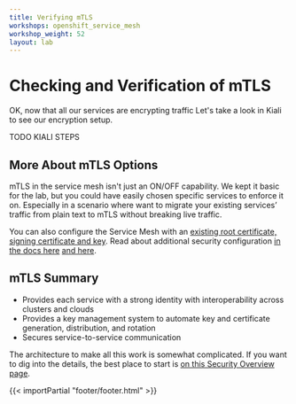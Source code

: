 ```yaml
---
title: Verifying mTLS
workshops: openshift_service_mesh
workshop_weight: 52
layout: lab
---
```


# Checking and Verification of mTLS
OK, now that all our services are encrypting traffic Let's take a look in Kiali to see our encryption setup.


TODO KIALI STEPS


## More About mTLS Options
mTLS in the service mesh isn't just an ON/OFF capability. We kept it basic for the lab, but you could have easily chosen specific services to enforce it on. Especially in a scenario where want to migrate your existing services’ traffic from plain text to mTLS without breaking live traffic. 

You can also configure the Service Mesh with an [existing root certificate, signing certificate and key][2]. Read about additional security configuration [in the docs here][1] [and here][3].

## mTLS Summary
* Provides each service with a strong identity with interoperability across clusters and clouds
* Provides a key management system to automate key and certificate generation, distribution, and rotation
* Secures service-to-service communication 

The architecture to make all this work is somewhat complicated. If you want to dig into the details, the best place to start is [on this Security Overview page][1].

[1]: https://istio.io/docs/concepts/security/
[2]: https://istio.io/docs/tasks/security/citadel-config/plugin-ca-cert/
[3]: https://istio.io/docs/tasks/security/citadel-config/

{{< importPartial "footer/footer.html" >}}